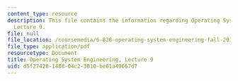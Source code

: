 ```yaml
---
content_type: resource
description: This file contains the information regarding Operating System Engineering,
  Lecture 9.
file: null
file_location: /coursemedia/6-828-operating-system-engineering-fall-2012/d5f27426148804c23010be61a49667d7_MIT6_828F12_lec9_notes.pdf
file_type: application/pdf
resourcetype: Document
title: Operating System Engineering, Lecture 9
uid: d5f27426-1488-04c2-3010-be61a49667d7
---
```

